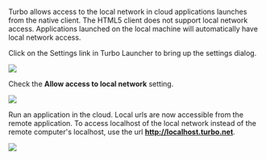 Turbo allows access to the local network in cloud applications launches from the native client. The HTML5 client does not support local network access. Applications launched on the local machine will automatically have local network access.

Click on the Settings link in Turbo Launcher to bring up the settings dialog.

![](/docs/end_user_guide/accessing_network/launcher-settings.png)

Check the **Allow access to local network** setting.

![](/docs/end_user_guide/accessing_network/launcher-settings-network.png)

Run an application in the cloud. Local urls are now accessible from the remote application. To access localhost of the local network instead of the remote computer's localhost, use the url **http://localhost.turbo.net**.

![](/docs/end_user_guide/accessing_network/local-network-access.png)